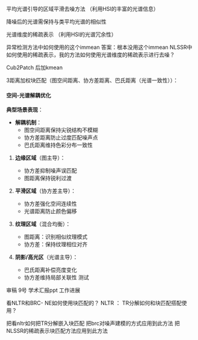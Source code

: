 
平均光谱引导的区域平滑去噪方法 （利用HSI的丰富的光谱信息）

降噪后的光谱需保持与类平均光谱的相似性

光谱维度的稀疏表示 （利用HSI的光谱冗余性）

异常检测方法中如何使用的这个immean  答案：根本没用这个immean
NLSSR中如何使用的稀疏表示，我的方法如何使用光谱维度的稀疏表示进行去噪？

Cub2Patch 后加kmean

3距离加权块匹配（图空间距离、协方差距离、巴氏距离（光谱一致性））：
#### **空间-光谱解耦优化**
**典型场景表现**​：
- ​**解耦机制**​：
    - 图空间距离保持尖锐结构不模糊
    - 协方差距离防止过度匹配噪声点
    - 巴氏距离维持色彩分布一致性

1. ​**边缘区域**​（图主导）：
    
    - 协方差抑制噪声误匹配
    - 图距离保持锐利过渡
2. ​**平滑区域**​（协方差主导）：
    
    - 协方差强化空间连续性
    - 光谱距离防止颜色偏移
3. ​**纹理区域**​（混合均衡）：
    
    - 图距离：识别相似纹理模式
    - 协方差：保持纹理相位对齐
4. ​**阴影/高光区**​（光谱主导）：
    
    - 巴氏距离补偿亮度变化
    - 协方差维持局部关联性 测试


审稿 9号
学术汇报ppt
工作进展

看NLTR和BRC- NE如何使用块匹配的？
NLTR ： TR分解如何和块匹配搭配使用？


把看nltr如何把TR分解嵌入块匹配
把brc对噪声建模的方式应用到此方法
把NLSSR的稀疏表示块匹配方法应用到此方法